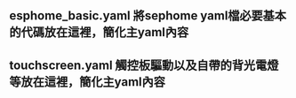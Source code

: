 ## esphome_basic.yaml 將sephome yaml檔必要基本的代碼放在這裡，簡化主yaml內容
## touchscreen.yaml  觸控板驅動以及自帶的背光電燈等放在這裡，簡化主yaml內容
